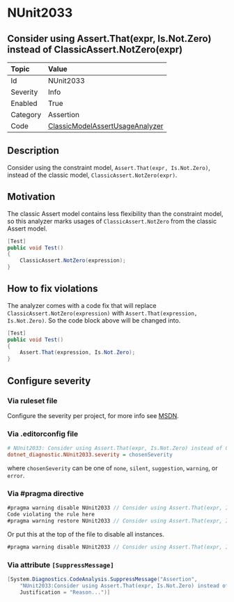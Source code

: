 # NUnit2033

## Consider using Assert.That(expr, Is.Not.Zero) instead of ClassicAssert.NotZero(expr)

| Topic    | Value
| :--      | :--
| Id       | NUnit2033
| Severity | Info
| Enabled  | True
| Category | Assertion
| Code     | [ClassicModelAssertUsageAnalyzer](https://github.com/nunit/nunit.analyzers/blob/master/src/nunit.analyzers/ClassicModelAssertUsage/ClassicModelAssertUsageAnalyzer.cs)

## Description

Consider using the constraint model, `Assert.That(expr, Is.Not.Zero)`, instead of the classic model,
`ClassicAssert.NotZero(expr)`.

## Motivation

The classic Assert model contains less flexibility than the constraint model,
so this analyzer marks usages of `ClassicAssert.NotZero` from the classic Assert model.

```csharp
[Test]
public void Test()
{
    ClassicAssert.NotZero(expression);
}
```

## How to fix violations

The analyzer comes with a code fix that will replace `ClassicAssert.NotZero(expression)` with
`Assert.That(expression, Is.Not.Zero)`. So the code block above will be changed into.

```csharp
[Test]
public void Test()
{
    Assert.That(expression, Is.Not.Zero);
}
```

<!-- start generated config severity -->
## Configure severity

### Via ruleset file

Configure the severity per project, for more info see
[MSDN](https://learn.microsoft.com/en-us/visualstudio/code-quality/using-rule-sets-to-group-code-analysis-rules?view=vs-2022).

### Via .editorconfig file

```ini
# NUnit2033: Consider using Assert.That(expr, Is.Not.Zero) instead of ClassicAssert.NotZero(expr)
dotnet_diagnostic.NUnit2033.severity = chosenSeverity
```

where `chosenSeverity` can be one of `none`, `silent`, `suggestion`, `warning`, or `error`.

### Via #pragma directive

```csharp
#pragma warning disable NUnit2033 // Consider using Assert.That(expr, Is.Not.Zero) instead of ClassicAssert.NotZero(expr)
Code violating the rule here
#pragma warning restore NUnit2033 // Consider using Assert.That(expr, Is.Not.Zero) instead of ClassicAssert.NotZero(expr)
```

Or put this at the top of the file to disable all instances.

```csharp
#pragma warning disable NUnit2033 // Consider using Assert.That(expr, Is.Not.Zero) instead of ClassicAssert.NotZero(expr)
```

### Via attribute `[SuppressMessage]`

```csharp
[System.Diagnostics.CodeAnalysis.SuppressMessage("Assertion",
    "NUnit2033:Consider using Assert.That(expr, Is.Not.Zero) instead of ClassicAssert.NotZero(expr)",
    Justification = "Reason...")]
```
<!-- end generated config severity -->
